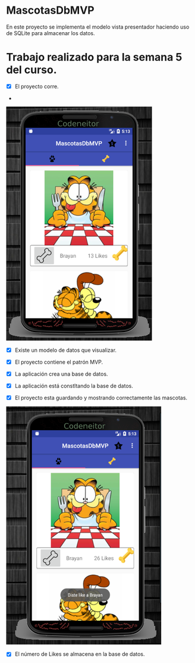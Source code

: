 # MascotasDbMVP
En este proyecto se implementa el modelo vista presentador haciendo uso de SQLite para almacenar los datos.

# Trabajo realizado para la semana 5 del curso.

* [x] El proyecto corre.

* 

 ![alt text](img/MascotasDbMVP1.png "Pantalla Principal")

* [X] Existe un modelo de datos que visualizar.


 
* [X] El proyecto contiene el patrón MVP.



* [X] La aplicación crea una base de datos.



* [X] La aplicación está constltando la base de datos.



* [X] El proyecto esta guardando y mostrando correctamente las mascotas.

![alt text](img/MascotasDbMVP2.png "Pantalla Principal")


* [X] El número de Likes se almacena en la base de datos.
 

